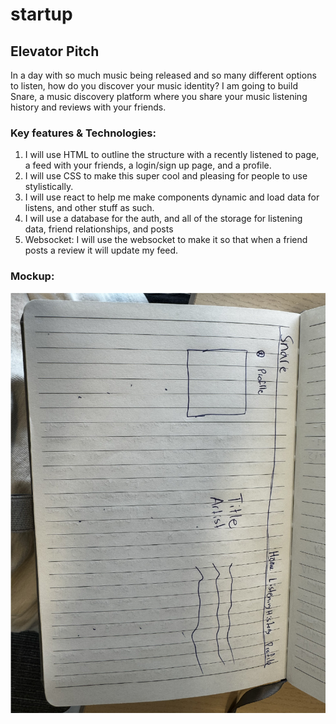 # startup

## Elevator Pitch
In a day with so much music being released and so many different options to listen, how do you discover your music identity? I am going to build Snare, a music discovery platform where you share your music listening history and reviews with your friends.

### Key features & Technologies:
1. I will use HTML to outline the structure with a recently listened to page, a feed with your friends, a login/sign up page, and a profile. 
2. I will use CSS to make this super cool and pleasing for people to use stylistically.
3. I will use react to help me make components dynamic and load data for listens, and other stuff as such. 
4. I will use a database for the auth, and all of the storage for listening data, friend relationships, and posts
5. Websocket: I will use the websocket to make it so that when a friend posts a review it will update my feed. 

### Mockup:
![Mockup](Images/Mockup.jpg)